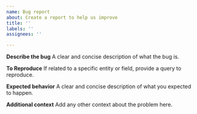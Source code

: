 ```yaml
---
name: Bug report
about: Create a report to help us improve
title: ''
labels: ''
assignees: ''

---
```


**Describe the bug**
A clear and concise description of what the bug is.

**To Reproduce**
If related to a specific entity or field, provide a query to reproduce.

**Expected behavior**
A clear and concise description of what you expected to happen.

**Additional context**
Add any other context about the problem here.
